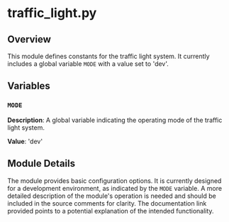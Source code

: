 # traffic_light.py

## Overview

This module defines constants for the traffic light system.  It currently includes a global variable `MODE` with a value set to 'dev'.


## Variables

### `MODE`

**Description**: A global variable indicating the operating mode of the traffic light system.

**Value**: 'dev'


## Module Details

The module provides basic configuration options.  It is currently designed for a development environment, as indicated by the `MODE` variable.  A more detailed description of the module's operation is needed and should be included in the source comments for clarity. The documentation link provided points to a potential explanation of the intended functionality.